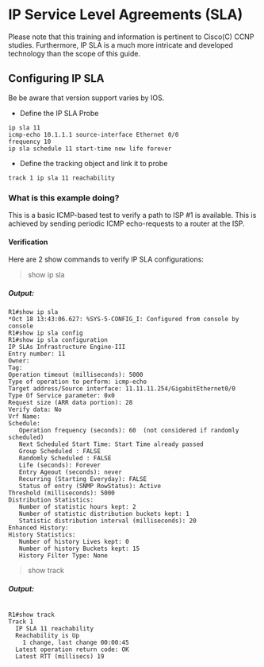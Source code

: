 # IP Service Level Agreements (SLA)

Please note that this training and information is pertinent to Cisco(C) CCNP studies. Furthermore, IP SLA is a much more intricate and developed technology than the scope of this guide.

## Configuring IP SLA

Be be aware that version support varies by IOS.

* Define the IP SLA Probe

```
ip sla 11
icmp-echo 10.1.1.1 source-interface Ethernet 0/0
frequency 10
ip sla schedule 11 start-time now life forever
```

* Define the tracking object and link it to probe

```
track 1 ip sla 11 reachability
```

### What is this example doing?

This is a basic ICMP-based test to verify a path to ISP #1 is available. This is achieved by sending periodic ICMP echo-requests to a router at the ISP.

#### Verification

Here are 2 show commands to verify IP SLA configurations:

> show ip sla

##### Output:

```
R1#show ip sla
*Oct 18 13:43:06.627: %SYS-5-CONFIG_I: Configured from console by console
R1#show ip sla config
R1#show ip sla configuration 
IP SLAs Infrastructure Engine-III
Entry number: 11
Owner: 
Tag: 
Operation timeout (milliseconds): 5000
Type of operation to perform: icmp-echo
Target address/Source interface: 11.11.11.254/GigabitEthernet0/0
Type Of Service parameter: 0x0
Request size (ARR data portion): 28
Verify data: No
Vrf Name: 
Schedule:
   Operation frequency (seconds): 60  (not considered if randomly scheduled)
   Next Scheduled Start Time: Start Time already passed
   Group Scheduled : FALSE
   Randomly Scheduled : FALSE
   Life (seconds): Forever
   Entry Ageout (seconds): never
   Recurring (Starting Everyday): FALSE
   Status of entry (SNMP RowStatus): Active
Threshold (milliseconds): 5000
Distribution Statistics:
   Number of statistic hours kept: 2
   Number of statistic distribution buckets kept: 1
   Statistic distribution interval (milliseconds): 20
Enhanced History:
History Statistics:
   Number of history Lives kept: 0
   Number of history Buckets kept: 15
   History Filter Type: None
```

> show track

##### Output:

```

R1#show track
Track 1
  IP SLA 11 reachability
  Reachability is Up
    1 change, last change 00:00:45
  Latest operation return code: OK
  Latest RTT (millisecs) 19
```
